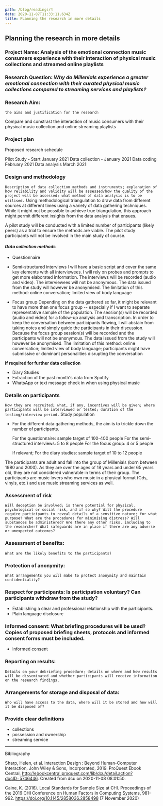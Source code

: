 ```yaml
---
path: /blog/readings/4
date: 2020-11-07T11:33:11.634Z
title: PLanning the research in more details
---
```


## Planning the research in more details

### **Project Name**: Analysis of the emotional connection music consumers experience with their interaction of physical music collections and streamed online playlists

### **Research Question**: _Why do Millenials experience a greater emotional connection with their curated physical music collections compared to streaming services and playlists?_

### Research Aim: 
`the aims and justification for the research`

Compare and constrast the interaction of music consumers with their physical music collection and online streaming playlists 

### Project plan

Proposed research schedule

Pilot Study - Start January 2021
Data collection - January 2021
Data coding February 2021
Data analysis March 2021

### Design and methodology

`Description of data collection methods and instruments; explanation of how reliability and validity will be assessed/how the quality of the project will be assessed; what method of data analysis is to be utilised.`
Using methodological triangulation to draw data from different sources at different times using a variety of data gathering techniques. While it might not be possible to achieve true triangulation, this approach might permit different insights from the data analysis that ensues.

A pilot study will be conducted with a limited number of participants (likely peers) as a trial to ensure the methods are viable. The pilot study participants will not be involved in the main study of course.

#### *Data collection methods*
 - Questionnaire

 - Semi-structured interviews
I will have a basic script and cover the same key elements with all interviewees. I will rely on probes and prompts to get more  elaborated information.
The interviews will be recorded (audio and video). The interviewees will not be anonymous. The data issued from the study will however be anonymised.
The limitation of this method: online conversation; limited view of body language

 - Focus group
Depending on the data gathered so far, it might be relevant to have more than one focus group -- especially if I want to separate representative sample of the population. The session(s) will be recorded (audio and video) for a follow-up analysis and transcription. In order to keep the conversation between participants flowing, I will abstain from taking notes and simply guide the participants in their discussion.
Because the focus group session(s) will be recorded and the participants will not be anonymous. The data issued from the study will however be anonymised.
The limitation of this method: online conversation; limited view of body language; participants might have submissive or dominant personalities disrupting the conversation

**if required for further data collection**
 - Diary Studies
  - Extraction of the past month's data from Spotify
  - WhatsApp or text message check in when using physical music

### Details on participants
 `How they are recruited; what, if any, incentives will be given; where participants will be interviewed or tested; duration of the testing/interview period.`
Study population

- For the different data gathering methods, the aim is to trickle down the number of participants. 

  For the questionnaire: sample target of 100-400 people 
  For the semi-structured interviews: 5 to 8 people
  For the focus group: 4 or 5 people

  If relevant;
  For the diary studies: sample target of 10 to 12 people

 The participants are adult and fall into the group of Millenials (born between 1980 and 2000). As they are over the ages of 18 years and under 65 years old, they are not considered vulnerable in terms of their group. The participants are music lovers who own music in a physical format (Cds, vinyls, etc.) and use music streaming services as well.


### Assessment of risk
 `Will deception be involved; is there potential for physical, psychological or social risk, and if so why? Will the procedure require participants to reveal details of a sensitive nature; for what purpose? What are the procedures for minimising distress? Will substances be administered? Are there any other risks, including to the researcher? What safeguards are in place if there are any adverse or unexpected outcomes?`

### Assessment of benefits: 
`What are the likely benefits to the participants?`

### Protection of anonymity: 
`What arrangements you will make to protect anonymity and maintain confidentiality?`

### Respect for participants: Is participation voluntary? Can participants withdraw from the study?
- Establishing a clear and professional relationship with the participants.
- Plain language disclosure

### Informed consent: What briefing procedures will be used? Copies of proposed briefing sheets, protocols and informed consent forms must be included.
  - Informed consent

### Reporting on results: 
`Details on your debriefing procedure; details on where and how results will be disseminated and whether participants will receive information on the research findings.`

### Arrangements for storage and disposal of data: 
`Who will have access to the data, where will it be stored and how will it be disposed of?`


### Provide clear definitions

- collections
- possession and ownership
- streaming service

___

Bibliography

Sharp, Helen, et al. Interaction Design : Beyond Human-Computer Interaction, John Wiley & Sons, Incorporated, 2019. ProQuest Ebook Central, http://ebookcentral.proquest.com/lib/dcu/detail.action?docID=5746446.
Created from dcu on 2020-11-08 08:01:50.

Caine, K. (2016). Local Standards for Sample Size at CHI. Proceedings of the 2016 CHI Conference on Human Factors in Computing Systems, 981–992. https://doi.org/10.1145/2858036.2858498 (7 November 2020)
